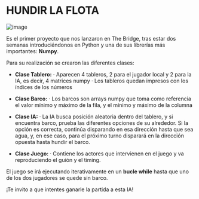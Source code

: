 # HUNDIR LA FLOTA

![image](https://user-images.githubusercontent.com/110189994/213908259-0cbe1f95-e530-45d7-bc57-82c17a10ed6a.png)


Es el primer proyecto que nos lanzaron en The Bridge, tras estar dos semanas introduciéndonos en Python y una de sus librerías más importantes: **Numpy**.

Para su realización se crearon las diferentes clases:
- **Clase Tablero:**
  · Aparecen 4 tableros, 2 para el jugador local y 2 para la IA, es decir, 4 matrices numpy
  · Los tableros quedan impresos con los índices de los números
  
- **Clase Barco:**
  · Los barcos son arrays numpy que toma como referencia el valor mínimo y máximo de la fila, y el mínimo y máximo de la columna
  
- **Clase IA:**
  · La IA busca posición aleatoria dentro del tablero, y si encuentra barco, prueba las diferentes opciones de su alrededor. Si la opción es correcta, continúa disparando en esa dirección hasta que sea agua, y, en ese caso, para el próximo turno disparará en la dirección opuesta hasta hundir el barco.
  
- **Clase Juego:**
  · Contiene los actores que intervienen en el juego y va reproduciendo el guión y el timing.
  
El juego se irá ejecutando iterativamente en un **bucle while** hasta que uno de los dos jugadores se quede sin barco.

¡Te invito a que intentes ganarle la partida a esta IA!

